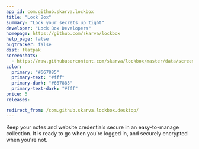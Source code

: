 ```yaml
---
app_id: com.github.skarva.lockbox
title: "Lock Box"
summary: "Lock your secrets up tight"
developer: "Lock Box Developers"
homepage: https://github.com/skarva/lockbox
help_page: false
bugtracker: false
dist: flatpak
screenshots:
  - https://raw.githubusercontent.com/skarva/lockbox/master/data/screenshot1.png
color:
  primary: "#667885"
  primary-text: "#fff"
  primary-dark: "#667885"
  primary-text-dark: "#fff"
price: 5
releases:

redirect_from: /com.github.skarva.lockbox.desktop/
---
```


<p>Keep your notes and website credentials secure in an easy-to-manage collection. It is ready to go when you're logged in, and securely encrypted when you're not.</p>